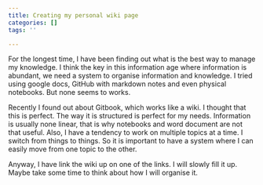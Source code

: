 ```yaml
---
title: Creating my personal wiki page
categories: []
tags: ''

---
```

For the longest time, I have been finding out what is the best way to manage my knowledge. I think the key in this information age where information is abundant, we need a system to organise information and knowledge. I tried using google docs, GitHub with markdown notes and even physical notebooks. But none seems to works. 

Recently I found out about Gitbook, which works like a wiki. I thought that this is perfect. The way it is structured is perfect for my needs. Information is usually none linear, that is why notebooks and word document are not that useful. Also, I have a tendency to work on multiple topics at a time. I switch from things to things. So it is important to have a system where I can easily move from one topic to the other. 

Anyway, I have link the wiki up on one of the links. I will slowly fill it up. Maybe take some time to think about how I will organise it. 